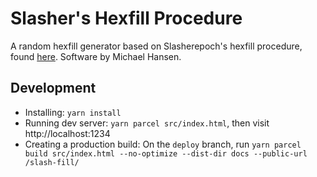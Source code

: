 # Slasher's Hexfill Procedure

A random hexfill generator based on Slasherepoch's hexfill procedure, found [here](https://slasherepoch.bearblog.dev/hex-fill-procedure/). Software by Michael Hansen.

## Development

- Installing: `yarn install`
- Running dev server: `yarn parcel src/index.html`, then visit http://localhost:1234
- Creating a production build: On the `deploy` branch, run `yarn parcel build src/index.html --no-optimize --dist-dir docs --public-url /slash-fill/`
